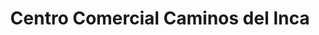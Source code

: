 ---
title: "Centro Comercial Caminos del Inca"
url: /santiago-de-surco/centro-comercial-caminos-del-inca/
shop: Einkaufszentrum
---